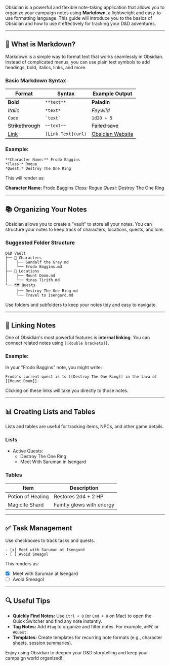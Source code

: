 Obsidian is a powerful and flexible note-taking application that allows you to organize your campaign notes using **Markdown**, a lightweight and easy-to-use formatting language. This guide will introduce you to the basics of Obsidian and how to use it effectively for tracking your D&D adventures.

---

## 📖 What is Markdown?

Markdown is a simple way to format text that works seamlessly in Obsidian. Instead of complicated menus, you can use plain text symbols to add headings, bold, italics, links, and more.

### Basic Markdown Syntax

|Format|Syntax|Example Output|
|---|---|---|
|**Bold**|`**text**`|**Paladin**|
|_Italic_|`*text*`|_Feywild_|
|`Code`|`` `text` ``|`1d20 + 5`|
|~~Strikethrough~~|`~~text~~`|~~Failed save~~|
|[Link](#)|`[Link Text](url)`|[Obsidian Website](https://obsidian.md)|

### Example:

```
**Character Name:** Frodo Baggins
*Class:* Rogue
*Quest:* Destroy The One Ring
```

This will render as:

**Character Name:** Frodo Baggins
_Class:_ Rogue
_Quest:_ Destroy The One Ring

---

## 📚 Organizing Your Notes

Obsidian allows you to create a "vault" to store all your notes. You can structure your notes to keep track of characters, locations, quests, and lore.

### Suggested Folder Structure

```
D&D Vault
├── 📜 Characters
│    ├── Gandalf the Grey.md
│    └── Frodo Baggins.md
├── 📍 Locations
│    ├── Mount Doom.md
│    └── Minas Tirith.md
└── 🗺️ Quests
     ├── Destroy The One Ring.md
     └── Travel to Isengard.md
```

Use folders and subfolders to keep your notes tidy and easy to navigate.

---

## 🔗 Linking Notes

One of Obsidian's most powerful features is **internal linking**. You can connect related notes using `[[double brackets]]`.

### Example:

In your "Frodo Baggins" note, you might write:

```
Frodo's current quest is to [[Destroy The One Ring]] in the lava of [[Mount Doom]].
```

Clicking on these links will take you directly to those notes.

---

## 📊 Creating Lists and Tables

Lists and tables are useful for tracking items, NPCs, and other game details.

### Lists

- Active Quests:
    - Destroy The One Ring
    - Meet With Saruman in Isengard

### Tables

|Item|Description|
|---|---|
|Potion of Healing|Restores 2d4 + 2 HP|
|Magicite Shard|Faintly glows with energy|

---

## ✅ Task Management

Use checkboxes to track tasks and quests.

```
- [x] Meet with Saruman at Isengard
- [ ] Avoid Smeagol
```

This renders as:

- [x]  Meet with Saruman at Isengard
- [ ]  Avoid Smeagol

---

## 🔍 Useful Tips

- **Quickly Find Notes:** Use `Ctrl + O` (or `Cmd + O` on Mac) to open the Quick Switcher and find any note instantly.
- **Tag Notes:** Add `#tag` to organize and filter notes. For example, `#NPC` or `#Quest`.
- **Templates:** Create templates for recurring note formats (e.g., character sheets, session summaries).

Enjoy using Obsidian to deepen your D&D storytelling and keep your campaign world organized!